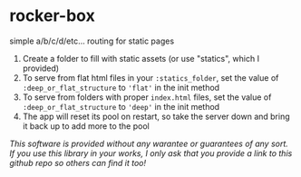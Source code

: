 rocker-box
==========

simple a/b/c/d/etc... routing for static pages

1. Create a folder to fill with static assets (or use "statics", which I provided)
2. To serve from flat html files in your ```:statics_folder```, set the value of ```:deep_or_flat_structure``` to ```'flat'``` in the init method
3. To serve from folders with proper ```index.html``` files, set the value of ```:deep_or_flat_structure``` to ```'deep'``` in the init method
4. The app will reset its pool on restart, so take the server down and bring it back up to add more to the pool


*This software is provided without any warantee or guarantees of any sort.*
*If you use this library in your works, I only ask that you provide a link to this github repo so others can find it too!*
